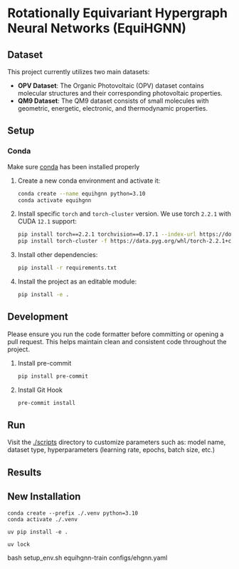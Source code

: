# Rotationally Equivariant Hypergraph Neural Networks (EquiHGNN)

## Dataset

This project currently utilizes two main datasets:

- **OPV Dataset**: The Organic Photovoltaic (OPV) dataset contains molecular structures and their corresponding photovoltaic properties.
- **QM9 Dataset**: The QM9 dataset consists of small molecules with geometric, energetic, electronic, and thermodynamic properties.

## Setup

### Conda

Make sure [conda](https://docs.anaconda.com/miniconda/miniconda-install/) has been installed properly

1. Create a new conda environment and activate it:

   ```bash
   conda create --name equihgnn python=3.10
   conda activate equihgnn
   ```

2. Install specific `torch` and `torch-cluster` version. We use torch `2.2.1` with CUDA `12.1` support:

   ```bash
   pip install torch==2.2.1 torchvision==0.17.1 --index-url https://download.pytorch.org/whl/cu121
   pip install torch-cluster -f https://data.pyg.org/whl/torch-2.2.1+cu121.html
   ```

3. Install other dependencies:

   ```bash
   pip install -r requirements.txt
   ```

4. Install the project as an editable module:
   ```bash
   pip install -e .
   ```

## Development

Please ensure you run the code formatter before committing or opening a pull request. This helps maintain clean and consistent code throughout the project.

1. Install pre-commit

   ```bash
   pip install pre-commit
   ```

2. Install Git Hook
   ```bash
   pre-commit install
   ```

## Run

Visit the [./scripts](./scripts) directory to customize parameters such as: model name, dataset type, hyperparameters (learning rate, epochs, batch size, etc.)

## Results


## New Installation
```
conda create --prefix ./.venv python=3.10
conda activate ./.venv

uv pip install -e .

uv lock
```
bash setup_env.sh 
equihgnn-train configs/ehgnn.yaml 